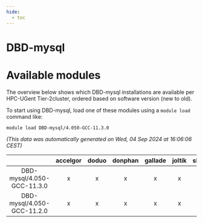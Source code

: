 ```yaml
---
hide:
  - toc
---
```


DBD-mysql
=========

# Available modules


The overview below shows which DBD-mysql installations are available per HPC-UGent Tier-2cluster, ordered based on software version (new to old).

To start using DBD-mysql, load one of these modules using a `module load` command like:

```shell
module load DBD-mysql/4.050-GCC-11.3.0
```

*(This data was automatically generated on Wed, 04 Sep 2024 at 16:06:06 CEST)*  

| |accelgor|doduo|donphan|gallade|joltik|shinx|skitty|
| :---: | :---: | :---: | :---: | :---: | :---: | :---: | :---: |
|DBD-mysql/4.050-GCC-11.3.0|x|x|x|x|x|-|x|
|DBD-mysql/4.050-GCC-11.2.0|x|x|x|x|x|-|x|

